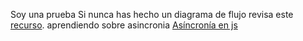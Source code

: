 Soy una prueba 
Si nunca has hecho un diagrama de flujo revisa este [recurso](https://www.youtube.com/watch?v=Lub5qOmY4JQ).
aprendiendo sobre asincronia
[Asíncronía en js](https://carlosazaustre.es/manejando-la-asincronia-en-javascript)
